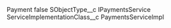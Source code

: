 <?xml version="1.0" encoding="UTF-8"?>
<CustomMetadata xmlns="http://soap.sforce.com/2006/04/metadata" xmlns:xsi="http://www.w3.org/2001/XMLSchema-instance" xmlns:xsd="http://www.w3.org/2001/XMLSchema">
    <label>Payment</label>
    <protected>false</protected>
    <values>
        <field>SObjectType__c</field>
        <value xsi:type="xsd:string">IPaymentsService</value>
    </values>
    <values>
        <field>ServiceImplementationClass__c</field>
        <value xsi:type="xsd:string">PaymentsServiceImpl</value>
    </values>
</CustomMetadata>